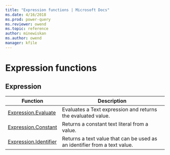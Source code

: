 ```yaml
---
title: "Expression functions | Microsoft Docs"
ms.date: 4/16/2018
ms.prod: power-query
ms.reviewer: owend
ms.topic: reference
author: minewiskan
ms.author: owend
manager: kfile
---
```

# Expression functions
 
  
## <a name="__toc360789877"></a>Expression  
  
|Function|Description|  
|------------|---------------|  
|[Expression.Evaluate](expression-evaluate.md)|Evaluates a Text expression and returns the evaluated value.|  
|[Expression.Constant](expression-constant.md)|Returns a constant text literal from a value.|  
|[Expression.Identifier](expression-identifier.md)|Returns a text value that can be used as an identifier from a text value.|  
  
